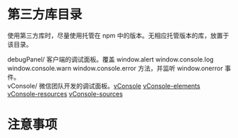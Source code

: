 # 第三方库目录

使用第三方库时，尽量使用托管在 npm 中的版本。无相应托管版本的库，放置于该目录。  

debugPanel/ 客户端的调试面板。覆盖 window.alert window.console.log window.console.warn window.console.error 方法，并监听 window.onerror 事件。  
vConsole/ 微信团队开发的调试面板。[vConsole](https://github.com/WechatFE/vConsole) [vConsole-elements](https://github.com/WechatFE/vConsole-elements) [vConsole-resources](https://github.com/WechatFE/vConsole-resources) [vConsole-sources](https://github.com/WechatFE/vConsole-sources)  

# 注意事项

